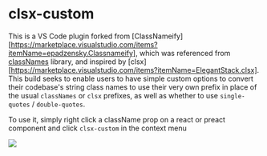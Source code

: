 # clsx-custom

This is a VS Code plugin forked from [ClassNameify][https://marketplace.visualstudio.com/items?itemName=epadzensky.Classnameify], which was referenced from [classNames](https://github.com/JedWatson/classnames) library, and inspired by [clsx][https://marketplace.visualstudio.com/items?itemName=ElegantStack.clsx]. This build seeks to enable users to have simple custom options to convert their codebase's string class names to use their very own prefix in place of the usual `classNames` or `clsx` prefixes, as well as whether to use `single-quotes` / `double-quotes`.

To use it, simply right click a className prop on a react or preact component and click `clsx-custom` in the context menu

![](classnameify.gif)
